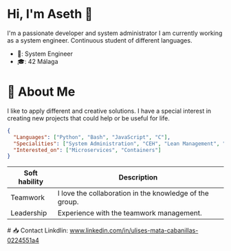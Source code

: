 # Hi, I'm Aseth 👋
I'm a passionate developer and system administrator
I am currently working as a system engineer.
Continuous student  of different languages.

- 💼: System Engineer
- 🎓: 42 Málaga

# 🚀 About Me
I like to apply different and creative solutions. I have a special interest in creating new projects that could help or be useful for life.

```json
{
  "Languages": ["Python", "Bash", "JavaScript", "C"],
  "Specialities": ["System Administration", "CEH", "Lean Management", "Linux Distributions", "Virtual environments"],
  "Interested_on": ["Microservices", "Containers"]
}
```
| Soft hability | Description |
| --- | --- |
| Teamwork | I love the collaboration in the knowledge of the group. | 
| Leadership | Experience with the teamwork management. |

# 📥 Contact 
Linkdlin: www.linkedin.com/in/ulises-mata-cabanillas-0224551a4
<!--

Here are some ideas to get you started:

- 🔭 I’m currently working on ...
- 🌱 I’m currently learning ...
- 👯 I’m looking to collaborate on ...
- 🤔 I’m looking for help with ...
- 💬 Ask me about ...
- 📫 How to reach me: ...
- 😄 Pronouns: ...
- ⚡ Fun fact: ...
-->
